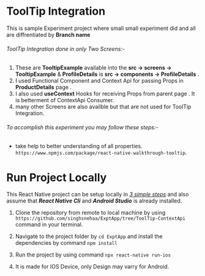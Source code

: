 # ToolTip Integration

This is sample Experiment project where small small experiment did and all are diffrentiated by **Branch name**

###### ToolTip Integration done in only Two Screens:-

1. These are **TooltipExample** available into the **src -> screens -> TooltipExample** & **ProfileDetails** is **src -> components -> ProfileDetails** .
2. I used Functional Component and Context Api for passing Props in **ProductDetails** page .
3. I also used **useContext** Hooks for receiving Props from parent page . It is betterment of ContextApi Consumer.
4. many other Screens are also availble but that are not used for ToolTip Integration.

###### To accomplish this experiment you may follow these steps:-

- take help to better understanding of all properties. `https://www.npmjs.com/package/react-native-walkthrough-tooltip`.

# Run Project Locally

This React Native project can be setup locally in <ins>_3 simple steps_</ins> and also assume that **_React Native Cli_** and **_Android Studio_** is already installed.

1. Clone the repository from remote to local machine by using `https://github.com/singhsnehaa/ExptApp/tree/ToolTip-ContextApi` command in your terminal.

2. Navigate to the project folder by `cd ExptApp` and install the dependencies by command `npm install`

3. Run the project by using command `npx react-native run-ios`

4. It is made for IOS Device, only Design may varry for Android.
